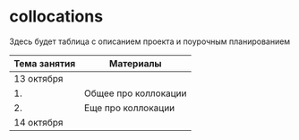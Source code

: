# collocations

Здесь будет таблица с описанием проекта и поурочным планированием

Тема занятия | Материалы 
------ | ------
| 13 октября |
|1.| Общее про коллокации|Ссылка на материалы
|2.| Еще про коллокации |еще ссылка 
| 14 октября |
